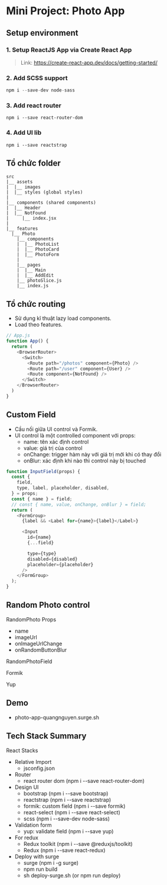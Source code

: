 # Mini Project: Photo App

## Setup environment 
### 1. Setup ReactJS App via Create React App

> Link: https://create-react-app.dev/docs/getting-started/

### 2. Add SCSS support

```js
npm i --save-dev node-sass
```

### 3. Add react router 

```
npm i --save react-router-dom
```

### 4. Add UI lib

```
npm i --save reactstrap
```


## Tổ chức folder

```
src
|__ assets
|  |__ images
|  |__ styles (global styles) 
|
|__ components (shared components)
|  |__ Header
|  |__ NotFound
|     |__ index.jsx
| 
|__ features
  |__ Photo
    |__ components
    |  |__ PhotoList
    |  |__ PhotoCard
    |  |__ PhotoForm
    |
    |__ pages
    |  |__ Main
    |  |__ AddEdit
    |__ photoSlice.js
    |__ index.js
```

## Tổ chức routing

- Sử dụng kĩ thuật lazy load components.
- Load theo features.

```js
// App.js
function App() {
  return (
    <BrowserRouter>
      <Switch>
        <Route path="/photos" component={Photo} />
        <Route path="/user" component={User} />
        <Route component={NotFound} />
      </Switch>
    </BrowserRouter>
  )
}
```

## Custom Field 

- Cầu nối giữa UI control và Formik.
- UI control là một controlled component với props: 
  - name: tên xác định control
  - value: giá trị của control
  - onChange: trigger hàm này với giá trị mới khi có thay đổi
  - onBlur: xác định khi nào thì control này bị touched

```js
function InputField(props) {
  const {
    field,
    type, label, placeholder, disabled,
  } = props;
  const { name } = field;
  // const { name, value, onChange, onBlur } = field;
  return (
    <FormGroup>
      {label && <Label for={name}>{label}</Label>}

      <Input
        id={name}
        {...field}

        type={type}
        disabled={disabled}
        placeholder={placeholder}
      />
    </FormGroup>
  );
}
```

## Random Photo control

RandomPhoto
Props
  - name
  - imageUrl 
  - onImageUrlChange 
  - onRandomButtonBlur

RandomPhotoField

Formik

Yup

## Demo
  - photo-app-quangnguyen.surge.sh

## Tech Stack Summary
React Stacks
  - Relative Import
    - jsconfig.json
  - Router
    - react router dom (npm i --save react-router-dom)
  - Design UI
    - bootstrap (npm i --save bootstrap)
    - reactstrap (npm i --save reactstrap)
    - formik: custom field (npm i --save formik)
    - react-select (npm i --save react-select)
    - scss (npm i --save-dev node-sass)
  - Validation form
    - yup: validate field (npm i --save yup)
  - For redux
    - Redux toolkit (npm i --save @reduxjs/toolkit)
    - Redux (npm i --save react-redux)
  - Deploy with surge
    - surge (npm i -g surge)
    - npm run build
    - sh deploy-surge.sh (or npm run deploy)
